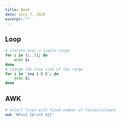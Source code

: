 ```yaml
---
title: Bash
date: July 7, 2020
excerpt: ""
---
```


## Loop

```bash
# iterate over a simple range
for i in {1..5}; do
	echo $i
done
# change the step size of the range
for i in `seq 1 2 5`; do
	echo $i
done
```

## AWK

```bash
# select lines with fixed number of fields/columns
awk 'NF==2 {print $2}'
```